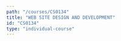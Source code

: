```yaml
---
path: "/courses/CS0134"
title: "WEB SITE DESIGN AND DEVELOPMENT"
id: "CS0134"
type: "individual-course"
---
```

